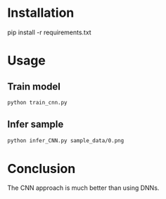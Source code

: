 # Installation

pip install -r requirements.txt

# Usage

## Train model

```bash
python train_cnn.py

```

## Infer sample

```bash
python infer_CNN.py sample_data/0.png

```

# Conclusion

The CNN approach is much better than using DNNs.